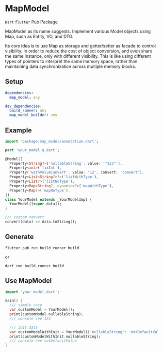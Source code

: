 # MapModel

`Dart` `flutter` [Pub Package](https://pub.dev/packages/map_model)

MapModel as its name suggests. Implement various Model objects using Map, such as Entity, VO, and DTO.

Its core idea is to use Map as storage and getter/setter as facade to control visibility.
In order to reduce the cost of object conversion, and even share the same instance, only with different visibility.
This is like using different types of pointers to interpret the same memory space, rather than maintaining data synchronization across multiple memory blocks.

## Setup

```yaml
dependencies:
  map_model: any

dev_dependencies:
  build_runner: any
  map_model_builder: any
```

## Example

```dart
import 'package:map_model/annotation.dart';

part 'your_model.g.dart';

@Model([
  Property<String?>('nullableString', value: '"123"'),
  Property<int>('fixInt'),
  Property('withValueConvert', value: '12', convert: 'convert'),
  Property<List<String?>?>('listWithType'),
  Property<List?>('listNoType'),
  Property<Map<String?, dynamic>?>('mapWithType'),
  Property<Map?>('mapNoType'),
])
class YourModel extends _YourModelImpl {
  YourModel([super.data]);
}

/// custom convert
convert(data) => data.toString();

```

## Generate

```shell
flutter pub run build_runner build
```
or

```shell
dart run build_runner build
```

## Use MapModel

```dart
import 'your_model.dart';

main() {
  /// simple case
  var customModel = YourModel();
  print(customModel.nullableString);
  /// console see 123

  /// init data
  var customModelWithInit = YourModel({'nullableString': 'notDefaultValue'});
  print(customModelWithInit.nullableString);
  /// console see notDefaultValue
}

```